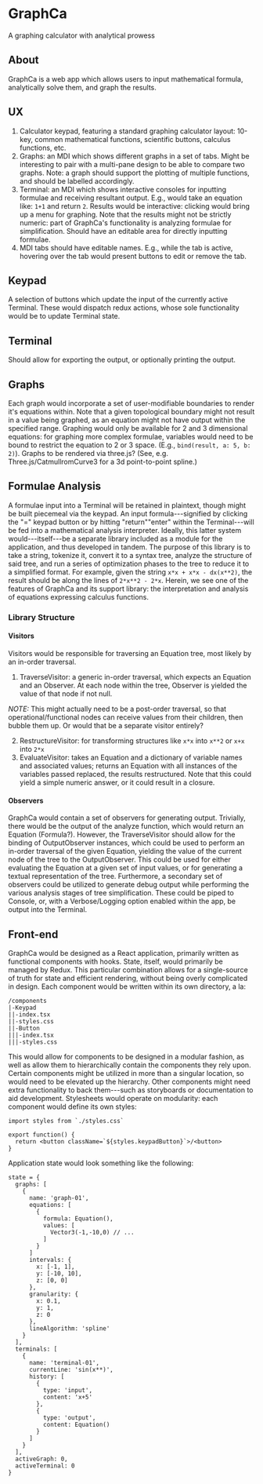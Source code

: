 # GraphCa
A graphing calculator with analytical prowess

## About
GraphCa is a web app which allows users to input mathematical formula, analytically solve them, and graph the results.

## UX
1. Calculator keypad, featuring a standard graphing calculator layout: 10-key, common mathematical functions, scientific buttons, calculus functions, etc.
2. Graphs: an MDI which shows different graphs in a set of tabs. Might be interesting to pair with a multi-pane design to be able to compare two graphs. Note: a graph should support the plotting of multiple functions, and should be labelled accordingly.
3. Terminal: an MDI which shows interactive consoles for inputting formulae and receiving resultant output. E.g., would take an equation like: `1+1` and return `2`. Results would be interactive: clicking would bring up a menu for graphing. Note that the results might not be strictly numeric: part of GraphCa's functionality is analyzing formulae for simplification. Should have an editable area for directly inputting formulae.
4. MDI tabs should have editable names. E.g., while the tab is active, hovering over the tab would present buttons to edit or remove the tab.

## Keypad
A selection of buttons which update the input of the currently active Terminal. These would dispatch redux actions, whose sole functionality would be to update Terminal state. 

## Terminal
Should allow for exporting the output, or optionally printing the output.

## Graphs
Each graph would incorporate a set of user-modifiable boundaries to render it's equations within. Note that a given topological boundary might not result in a value being graphed, as an equation might not have output within the specified range. Graphing would only be available for 2 and 3 dimensional equations: for graphing more complex formulae, variables would need to be bound to restrict the equation to 2 or 3 space. (E.g., `bind(result, a: 5, b: 2)`). Graphs to be rendered via three.js? (See, e.g. Three.js/CatmullromCurve3 for a 3d point-to-point spline.)

## Formulae Analysis
A formulae input into a Terminal will be retained in plaintext, though might be built piecemeal via the keypad. An input formula---signified by clicking the "=" keypad button or by hitting "return"\"enter" within the Terminal---will be fed into a mathematical analysis interpreter. Ideally, this latter system would---itself---be a separate library included as a module for the application, and thus developed in tandem. The purpose of this library is to take a string, tokenize it, convert it to a syntax tree, analyze the structure of said tree, and run a series of optimization phases to the tree to reduce it to a simplified format. For example, given the string `x*x + x*x - dx(x**2)`, the result should be along the lines of `2*x**2 - 2*x`. Herein, we see one of the features of GraphCa and its support library: the interpretation and analysis of equations expressing calculus functions.

### Library Structure

#### Visitors
Visitors would be responsible for traversing an Equation tree, most likely by an in-order traversal.
1. TraverseVisitor: a generic in-order traversal, which expects an Equation and an Observer. At each node within the tree, Observer is yielded the value of that node if not null.

  *NOTE:* This might actually need to be a post-order traversal, so that operational/functional nodes can receive values from their children, then bubble them up. Or would that be a separate visitor entirely?

2. RestructureVisitor: for transforming structures like `x*x` into `x**2` or `x+x` into `2*x`
3. EvaluateVisitor: takes an Equation and a dictionary of variable names and associated values; returns an Equation with all instances of the variables passed replaced, the results restructured. Note that this could yield a simple numeric answer, or it could result in a closure.  

#### Observers
GraphCa would contain a set of observers for generating output. Trivially, there would be the output of the analyze function, which would return an Equation (Formula?). However, the TraverseVisitor should allow for the binding of OutputObserver instances, which could be used to perform an in-order traversal of the given Equation, yielding the value of the current node of the tree to the OutputObserver. This could be used for either evaluating the Equation at a given set of input values, or for generating a textual representation of the tree. Furthermore, a secondary set of observers could be utilized to generate debug output while performing the various analysis stages of tree simplification. These could be piped to Console, or, with a Verbose/Logging option enabled within the app, be output into the Terminal. 

## Front-end
GraphCa would be designed as a React application, primarily written as functional components with hooks. State, itself, would primarily be managed by Redux. This particular combination allows for a single-source of truth for state and efficient rendering, without being overly complicated in design. Each component would be written within its own directory, a la:

```
/components
|-Keypad
||-index.tsx
||-styles.css
||-Button
|||-index.tsx
|||-styles.css
```

This would allow for components to be designed in a modular fashion, as well as allow them to hierarchically contain the components they rely upon. Certain components might be utilized in more than a singular location, so would need to be elevated up the hierarchy. Other components might need extra functionality to back them---such as storyboards or documentation to aid development. Stylesheets would operate on modularity: each component would define its own styles:

```tsx
import styles from `./styles.css`

export function() {
  return <button className=`${styles.keypadButton}`>/<button>
}
```

Application state would look something like the following:

```tsx
state = {
  graphs: [
    {
      name: 'graph-01',
      equations: [
        {
          formula: Equation(),
          values: [
            Vector3(-1,-10,0) // ...
          ]
        }
      ]
      intervals: {
        x: [-1, 1],
        y: [-10, 10],
        z: [0, 0]
      },
      granularity: {
        x: 0.1,
        y: 1,
        z: 0
      },
      lineAlgorithm: 'spline'
    }
  ],
  terminals: [
    {
      name: 'terminal-01',
      currentLine: 'sin(x**)',
      history: [
        {
          type: 'input',
          content: 'x+5'
        },
        {
          type: 'output',
          content: Equation()
        }
      ]
    }
  ],
  activeGraph: 0,
  activeTerminal: 0
}
```